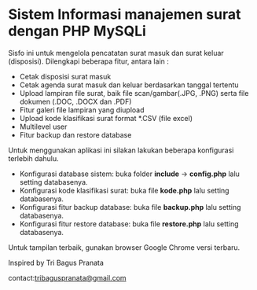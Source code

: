 # Sistem Informasi manajemen surat dengan PHP MySQLi

Sisfo ini untuk mengelola pencatatan surat masuk dan surat keluar (disposisi). Dilengkapi beberapa fitur, antara lain :

- Cetak disposisi surat masuk
- Cetak agenda surat masuk dan keluar berdasarkan tanggal tertentu
- Upload lampiran file surat, baik file scan/gambar(.JPG, .PNG) serta file dokumen (.DOC, .DOCX dan .PDF)
- Fitur galeri file lampiran yang diupload
- Upload kode klasifikasi surat format *.CSV (file excel)
- Multilevel user
- Fitur backup dan restore database

Untuk menggunakan aplikasi ini silakan lakukan beberapa konfigurasi terlebih dahulu.

- Konfigurasi database sistem: buka folder **include** -> **config.php** lalu setting databasenya.
- Konfigurasi kode klasifikasi surat: buka file **kode.php** lalu setting databasenya.
- Konfigurasi fitur backup database: buka file **backup.php** lalu setting databasenya.
- Konfigurasi fitur restore database: buka file **restore.php** lalu setting databasenya.

Untuk tampilan terbaik, gunakan browser Google Chrome versi terbaru.

Inspired by Tri Bagus Pranata

contact:tribaguspranata@gmail.com

